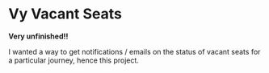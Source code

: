 # Vy Vacant Seats

__Very unfinished!!__

I wanted a way to get notifications / emails on the status of vacant seats for a particular journey, hence this project.
